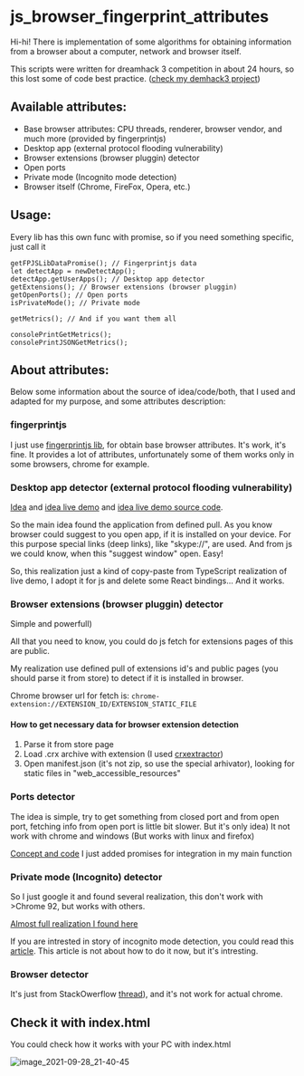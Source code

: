# js_browser_fingerprint_attributes

Hi-hi!
There is implementation of some algorithms for obtaining information from a browser about a computer, network and browser itself.

This scripts were written for dreamhack 3 competition in about 24 hours, so this lost some of code best practice. (<a href="https://github.com/pymq/demhack3">check my demhack3 project</a>)

## Available attributes:

- Base browser attributes: CPU threads, renderer, browser vendor, and much more (provided by fingerprintjs)
- Desktop app (external protocol flooding vulnerability)
- Browser extensions (browser pluggin) detector
- Open ports
- Private mode (Incognito mode detection)
- Browser itself (Chrome, FireFox, Opera, etc.)

## Usage:

Every lib has this own func with promise, so if you need something specific, just call it

```
getFPJSLibDataPromise(); // Fingerprintjs data
let detectApp = newDetectApp();
detectApp.getUserApps(); // Desktop app detector
getExtensions(); // Browser extensions (browser pluggin)
getOpenPorts(); // Open ports
isPrivateMode(); // Private mode

getMetrics(); // And if you want them all

consolePrintGetMetrics();
consolePrintJSONGetMetrics();
```

## About attributes:

Below some information about the source of idea/code/both, that I used and adapted for my purpose, and some attributes description:

### fingerprintjs

I just use <a href="https://github.com/fingerprintjs/fingerprintjs">fingerprintjs lib</a>, for obtain base browser attributes. It's work, it's fine.
It provides a lot of attributes, unfortunately some of them works only in some browsers, chrome for example. 
 
 ### Desktop app detector (external protocol flooding vulnerability)
 
 <a href="https://fingerprintjs.com/blog/external-protocol-flooding/">Idea</a> and <a href="https://schemeflood.com/">idea live demo</a> and <a href="https://github.com/fingerprintjs/external-protocol-flooding">idea live demo source code</a>. 
 
So the main idea found the application from defined pull. As you know browser could suggest to you open app, if it is installed on your device. For this purpose special links (deep links), like "skype://", are used. And from js we could know, when this "suggest window" open. Easy! 

So, this realization just a kind of copy-paste from TypeScript realization of live demo, I adopt it for js and delete some React bindings... And it works.

### Browser extensions (browser pluggin) detector

Simple and powerfull) 

All that you need to know, you could do js fetch for extensions pages of this are public.

My realization use defined pull of extensions id's and public pages (you should parse it from store) to detect if it is installed in browser. 

Chrome browser url for fetch is:
``
 chrome-extension://EXTENSION_ID/EXTENSION_STATIC_FILE
``

#### How to get necessary data for browser extension detection

1. Parse it from store page
2. Load .crx archive with extension (I used <a href="https://crxextractor.com/">crxextractor</a>)
3. Open manifest.json (it's not zip, so use the special arhivator), looking for static files in "web_accessible_resources"

### Ports detector

The idea is simple, try to get something from closed port and from open port, fetching info from open port is little bit slower. But it's only idea) It not work with chrome and windows (But works with linux and firefox)

<a href="https://incolumitas.com/2021/01/10/browser-based-port-scanning/">Concept and code</a> I just added promises for integration in my main function

### Private mode (Incognito) detector

So I just google it and found several realization, this don't work with >Chrome 92, but works with others.

<a href="https://gist.github.com/jherax/a81c8c132d09cc354a0e2cb911841ff1">Almost full realization I found here</a>

If you are intrested in story of incognito mode detection, you could read this <a href="https://fingerprintjs.com/blog/incognito-mode-detection/">article</a>. This article is not about how to do it now, but it's intresting. 

### Browser detector

It's just from StackOwerflow <a href="https://stackoverflow.com/a/9851769">thread</a>), and it's not work for actual chrome. 

## Check it with index.html

You could check how it works with your PC with index.html

![image_2021-09-28_21-40-45](https://user-images.githubusercontent.com/42908925/135504108-5f7c41bc-eefb-4103-a75c-9a19891d9e5f.png)

